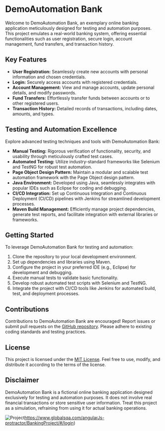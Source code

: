 # DemoAutomation Bank

Welcome to DemoAutomation Bank, an exemplary online banking application meticulously designed for testing and automation purposes. This project emulates a real-world banking system, offering essential functionalities such as user registration, secure login, account management, fund transfers, and transaction history.

## Key Features

- **User Registration:** Seamlessly create new accounts with personal information and chosen credentials.
- **Login:** Securely access accounts with registered credentials.
- **Account Management:** View and manage accounts, update personal details, and modify passwords.
- **Fund Transfers:** Effortlessly transfer funds between accounts or to other registered users.
- **Transaction History:** Detailed records of transactions, including dates, amounts, and types.

## Testing and Automation Excellence

Explore advanced testing techniques and tools with DemoAutomation Bank:

- **Manual Testing:** Rigorous verification of functionality, security, and usability through meticulously crafted test cases.
- **Automated Testing:** Utilize industry-standard frameworks like Selenium and TestNG for robust test automation.
- **Page Object Design Pattern:** Maintain a modular and scalable test automation framework with the Page Object design pattern.
- **Java Environment:** Developed using Java, seamlessly integrates with popular IDEs such as Eclipse for coding and debugging.
- **CI/CD Integration:** Set up Continuous Integration and Continuous Deployment (CI/CD) pipelines with Jenkins for streamlined development processes.
- **Maven Build Management:** Efficiently manage project dependencies, generate test reports, and facilitate integration with external libraries or frameworks.

## Getting Started

To leverage DemoAutomation Bank for testing and automation:

1. Clone the repository to your local development environment.
2. Set up dependencies and libraries using Maven.
3. Configure the project in your preferred IDE (e.g., Eclipse) for development and debugging.
4. Execute manual tests to validate basic functionality.
5. Develop robust automated test scripts with Selenium and TestNG.
6. Integrate the project with CI/CD tools like Jenkins for automated build, test, and deployment processes.

## Contributions

Contributions to DemoAutomation Bank are encouraged! Report issues or submit pull requests on the [GitHub repository](insert_repository_link). Please adhere to existing coding standards and testing practices.

## License

This project is licensed under the [MIT License](https://opensource.org/licenses/MIT). Feel free to use, modify, and distribute it according to the terms of the license.

## Disclaimer

DemoAutomation Bank is a fictional online banking application designed exclusively for testing and automation purposes. It does not involve real financial transactions or store sensitive user information. Treat this project as a simulation, refraining from using it for actual banking operations.

![Project](https://www.globalsqa.com/angularJs-protractor/BankingProject/#/login)https://www.globalsqa.com/angularJs-protractor/BankingProject/#/login)
